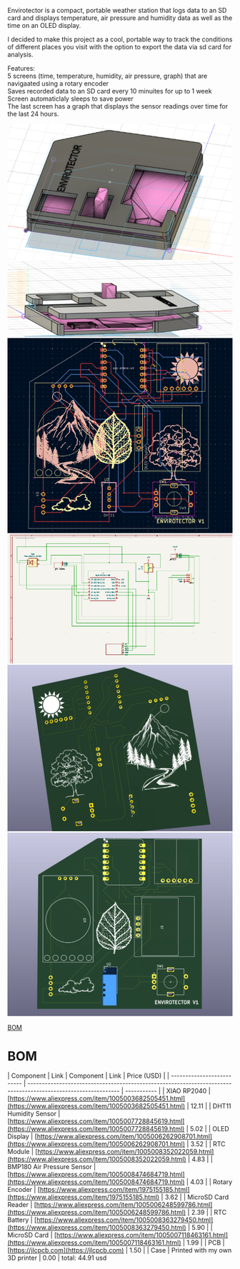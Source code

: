 Envirotector is a compact, portable weather station that logs data to an SD card and displays temperature, air pressure and humidity data as well as the time on an OLED display.

I decided to make this project as a cool, portable way to track the conditions of different places you visit with the option to export the data via sd card for analysis.

Features:  
5 screens (time, temperature, humidity, air pressure, graph) that are navigaated using a rotary encoder  
Saves recorded data to an SD card every 10 minuites for up to 1 week 
Screen automaticlaly sleeps to save power  
The last screen has a graph that displays the sensor readings over time for the last 24 hours.

![alt text](Images/image-7.png)
![alt text](Images/image-8.png)
![alt text](Images/image-9.png)
![alt text](Images/image-2.png)
![alt text](Images/image-3.png)
![alt text](Images/image-4.png)  

[BOM](BOM.csv)
# BOM  

| Component               | Link                                                                                                                                                                                                                                                                                                                                                                                                                                                                                                                                                                                                                                                                                                                                                                                                                                                                                                                                                                                                                                                                                                                                        | Component                  | Link                                                                                                           | Price (USD) |
| -------------------------- | -------------------------------------------------------------------------------------------------------------- | ----------- |
| XIAO RP2040                | [https://www.aliexpress.com/item/1005003682505451.html](https://www.aliexpress.com/item/1005003682505451.html) | 12.11       |
| DHT11 Humidity Sensor      | [https://www.aliexpress.com/item/1005007728845619.html](https://www.aliexpress.com/item/1005007728845619.html) | 5.02        |
| OLED Display               | [https://www.aliexpress.com/item/1005006262908701.html](https://www.aliexpress.com/item/1005006262908701.html) | 3.52        |
| RTC Module                 | [https://www.aliexpress.com/item/1005008352022059.html](https://www.aliexpress.com/item/1005008352022059.html) | 4.83        |
| BMP180 Air Pressure Sensor | [https://www.aliexpress.com/item/1005008474684719.html](https://www.aliexpress.com/item/1005008474684719.html) | 4.03        |
| Rotary Encoder             | [https://www.aliexpress.com/item/1975155185.html](https://www.aliexpress.com/item/1975155185.html)             | 3.62        |
| MicroSD Card Reader        | [https://www.aliexpress.com/item/1005006248599786.html](https://www.aliexpress.com/item/1005006248599786.html) | 2.39        |
| RTC Battery                | [https://www.aliexpress.com/item/1005008363279450.html](https://www.aliexpress.com/item/1005008363279450.html) | 5.90        |
| MicroSD Card               | [https://www.aliexpress.com/item/1005007118463161.html](https://www.aliexpress.com/item/1005007118463161.html) | 1.99        |
| PCB                        | [https://jlcpcb.com](https://jlcpcb.com)                                                                       | 1.50        |
| Case                       | Printed with my own 3D printer                                                                                 | 0.00        |
 total: 44.91 usd